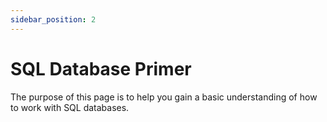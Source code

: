 ```yaml
---
sidebar_position: 2
---
```

# SQL Database Primer

The purpose of this page is to help you gain a basic understanding of how to work with SQL databases.
